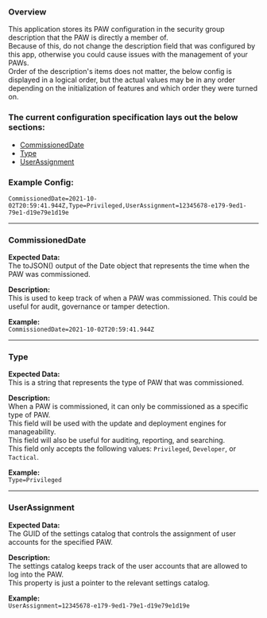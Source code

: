 ### Overview

This application stores its PAW configuration in the security group description that the PAW is directly a member of.   
Because of this, do not change the description field that was configured by this app, otherwise you could cause issues with the management of your PAWs.   
Order of the description's items does not matter, the below config is displayed in a logical order, but the actual values may be in any order depending on the initialization of features and which order they were turned on.

### The current configuration specification lays out the below sections:
- [CommissionedDate](#CommissionedDate)
- [Type](#Type)
- [UserAssignment](#UserAssignment)

### Example Config:

```
CommissionedDate=2021-10-02T20:59:41.944Z,Type=Privileged,UserAssignment=12345678-e179-9ed1-79e1-d19e79e1d19e
```

---

### CommissionedDate
**Expected Data:**   
The toJSON() output of the Date object that represents the time when the PAW was commissioned.

**Description:**   
This is used to keep track of when a PAW was commissioned. This could be useful for audit, governance or tamper detection.

**Example:**   
`CommissionedDate=2021-10-02T20:59:41.944Z`

---

### Type
**Expected Data:**   
This is a string that represents the type of PAW that was commissioned.

**Description:**   
When a PAW is commissioned, it can only be commissioned as a specific type of PAW.   
This field will be used with the update and deployment engines for manageability.   
This field will also be useful for auditing, reporting, and searching.   
This field only accepts the following values: `Privileged`, `Developer`, or `Tactical`.

**Example:**   
`Type=Privileged`

---

### UserAssignment
**Expected Data:**   
The GUID of the settings catalog that controls the assignment of user accounts for the specified PAW.

**Description:**   
The settings catalog keeps track of the user accounts that are allowed to log into the PAW.   
This property is just a pointer to the relevant settings catalog.

**Example:**   
`UserAssignment=12345678-e179-9ed1-79e1-d19e79e1d19e`